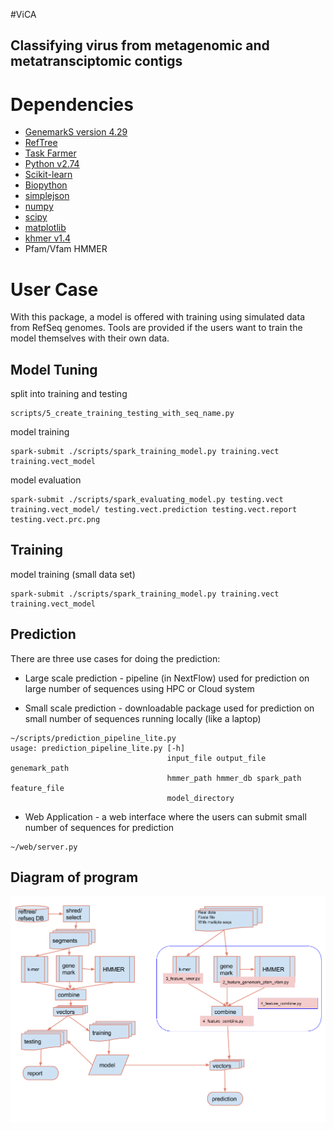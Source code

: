 
#ViCA
##   Classifying virus from metagenomic and metatransciptomic contigs
 


# Dependencies
* [GenemarkS version 4.29](http://exon.gatech.edu/GeneMark/)
* [RefTree](https://bitbucket.org/berkeleylab/jgi_reftree)
* [Task Farmer](http://jgi.goe.gov)
* [Python v2.74](https://www.python.org/)
* [Scikit-learn](https://scikits.appspot.com/scikit-learn)
* [Biopython](http://biopython.org)
* [simplejson](https://github.com/simplejson/simplejson)
* [numpy](http://www.numpy.org/)
* [scipy](http://www.scipy.org/)
* [matplotlib](http://matplotlib.org/)
* [khmer v1.4](https://pypi.python.org/pypi/khmer/1.4/)
* Pfam/Vfam HMMER

# User Case

With this package, a model is offered with training using simulated data from
RefSeq genomes. Tools are provided if the users want to train the model 
themselves with their own data. 


## Model Tuning
split into training and testing
```angular2html
scripts/5_create_training_testing_with_seq_name.py
```
model training
```angular2html
spark-submit ./scripts/spark_training_model.py training.vect training.vect_model
```

model evaluation
```
spark-submit ./scripts/spark_evaluating_model.py testing.vect training.vect_model/ testing.vect.prediction testing.vect.report testing.vect.prc.png
```


## Training

model training (small data set)
```angular2html
spark-submit ./scripts/spark_training_model.py training.vect training.vect_model
```

## Prediction
There are three use cases for doing the prediction:

- Large scale prediction - pipeline (in NextFlow) used for prediction on large 
number of sequences using HPC or Cloud system

- Small scale prediction  - downloadable package used for prediction on small
number of sequences running locally (like a laptop)
```angular2html
~/scripts/prediction_pipeline_lite.py
usage: prediction_pipeline_lite.py [-h]
                                   input_file output_file genemark_path
                                   hmmer_path hmmer_db spark_path feature_file
                                   model_directory

```


- Web Application - a web interface where the users can submit small number of
sequences for prediction
```angular2html
~/web/server.py
```

## Diagram of program

![Diagram](./doc/images/vica.png)


